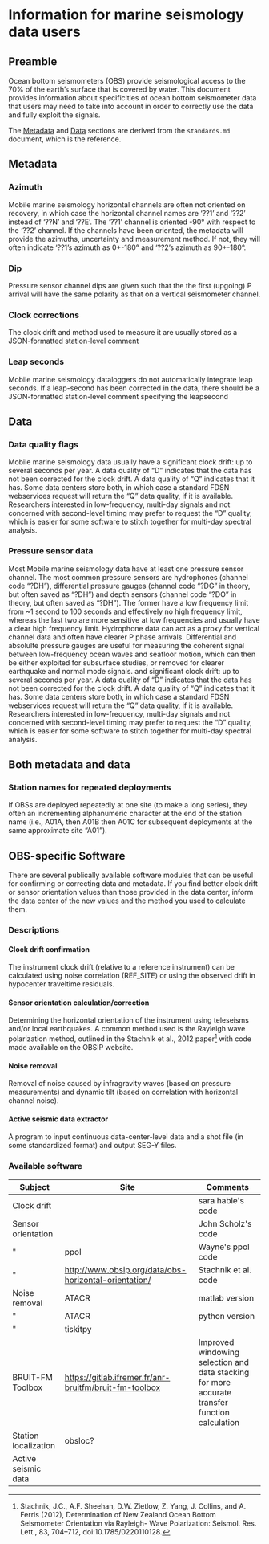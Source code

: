 # Information for marine seismology data users

## Preamble
Ocean bottom seismometers (OBS) provide seismological access to the 70% of the earth’s surface that is covered by water. This document provides information about specificities of ocean bottom seismometer data that users may need to take into account in order to correctly use the data and fully exploit the signals.

The [Metadata](./users.md#metadata) and [Data](./users.md#data) sections are derived from the `standards.md` document, which is the reference.

## Metadata

### Azimuth
Mobile marine seismology horizontal channels are often not oriented on recovery, in which case the horizontal channel names are ‘??1’ and ‘??2’ instead of ‘??N’ and ‘??E’. The ‘??1’ channel is oriented -90° with respect to the ‘??2’ channel. If the channels have been oriented, the metadata will provide the azimuths, uncertainty and measurement method. If not, they will often indicate ‘??1’s azimuth as 0+-180° and ‘??2’s azimuth as 90+-180°.

### Dip
Pressure sensor channel dips are given such that the the first (upgoing) P arrival will have the same polarity as that on a vertical seismometer channel.

### Clock corrections
The clock drift and method used to measure it are usually stored as a JSON-formatted station-level comment

### Leap seconds
Mobile marine seismology dataloggers do not automatically integrate leap seconds. If a leap-second has been corrected in the data, there should be a JSON-formatted station-level comment specifying the leapsecond


## Data

### Data quality flags
Mobile marine seismology data usually have a significant clock drift: up to several seconds per year. A data quality of “D” indicates that the data has not been corrected for the clock drift. A data quality of “Q” indicates that it has. Some data centers store both, in which case a standard FDSN webservices request will return the “Q” data quality, if it is available. Researchers interested in low-frequency, multi-day signals and not concerned with second-level timing may prefer to request the “D” quality, which is easier for some software to stitch together for multi-day spectral analysis.

### Pressure sensor data
Most Mobile marine seismology data have at least one pressure sensor channel. The most common pressure sensors are hydrophones (channel code “?DH”), differential pressure gauges (channel code “?DG” in theory, but often saved as “?DH”) and depth sensors (channel code “?DO” in theory, but often saved as “?DH”). The former have a low frequency limit from ~1 second to 100 seconds and effectively no high frequency limit, whereas the last two are more sensitive at low frequencies and usually have a clear high frequency limit. Hydrophone data can act as a proxy for vertical channel data and often have clearer P phase arrivals. Differential and absolulte pressure gauges are useful for measuring the coherent signal between low-frequency ocean waves and seafloor motion, which can then be either exploited for subsurface studies, or removed for clearer earthquake and normal mode signals.
and significant clock drift: up to several seconds per year. A data quality of “D” indicates that the data has not been corrected for the clock drift. A data quality of “Q” indicates that it has. Some data centers store both, in which case a standard FDSN webservices request will return the “Q” data quality, if it is available. Researchers interested in low-frequency, multi-day signals and not concerned with second-level timing may prefer to request the “D” quality, which is easier for some software to stitch together for multi-day spectral analysis.


## Both metadata and data

### Station names for repeated deployments
If OBSs are deployed repeatedly at one site (to make a long series), they often an incrementing alphanumeric character at the end of the station name (i.e., A01A, then A01B then A01C for subsequent deployments at the same approximate site “A01”).


## OBS-specific Software
There are several publically available software modules that can be useful for confirming or correcting data and metadata. If you find better clock drift or sensor
orientation values than those provided in the data center,  inform the data center of the new values and the method you used to calculate them.

### Descriptions

#### Clock drift confirmation
The instrument clock drift (relative to a reference instrument) can be calculated using noise correlation (REF_SITE) or using the observed drift in hypocenter traveltime residuals.

#### Sensor orientation calculation/correction
Determining the horizontal orientation of the instrument using teleseisms and/or local earthquakes. A common method used is the Rayleigh wave polarization method, outlined in the Stachnik et al., 2012 paper[^1]
with code made available on the OBSIP website.

[^1]: Stachnik, J.C., A.F. Sheehan, D.W. Zietlow, Z. Yang, J. Collins, and A. Ferris (2012), Determination of New Zealand Ocean Bottom Seismometer Orientation via Rayleigh- Wave Polarization: Seismol. Res. Lett., 83, 704–712, doi:10.1785/0220110128.

#### Noise removal
Removal of noise caused by infragravity waves (based on pressure measurements) and dynamic tilt (based on correlation with horizontal channel noise).


#### Active seismic data extractor
A program to input continuous data-center-level data and a shot file (in some standardized format) and output SEG-Y files.

### Available software

Subject      |  Site            | Comments
------------ | ---------------- | ---------------
Clock drift  |                  | sara hable's code
Sensor orientation |            | John Scholz's code
"                  |    ppol    | Wayne's ppol code
"                  | http://www.obsip.org/data/obs-horizontal-orientation/ | Stachnik et al. code  
Noise removal      |   ATACR    | matlab version
"                  |   ATACR    | python version
"                  |  tiskitpy  |
BRUIT-FM Toolbox   | https://gitlab.ifremer.fr/anr-bruitfm/bruit-fm-toolbox | Improved windowing selection and data stacking for more accurate transfer function calculation
Station localization | obsloc?  |
Active seismic data  |          |
